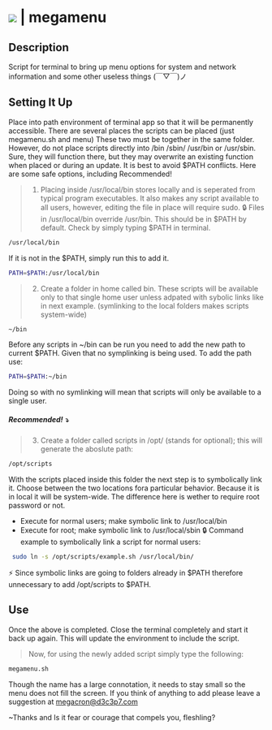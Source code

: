 # <img src="https://img.shields.io/github/license/mashape/apistatus.svg"> | megamenu

## Description
Script for terminal to bring up menu options for system and network information and some other useless things  	(￣▽￣)ノ

## Setting It Up
Place into path environment of terminal app so that it will be permanently accessible.  There are several places the scripts can be placed (just megamenu.sh and menu)  These two must be together in the same folder.
However, do not place scripts directly into /bin /sbin/ /usr/bin or /usr/sbin.  Sure, they will function there,
but they may overwrite an existing function when placed or during an update.  It is best to 
avoid $PATH conflicts.  Here are some safe options, including Recommended!

> 1. Placing inside /usr/local/bin stores locally and is seperated from typical program executables.  It also makes any script
available to all users, however, editing the file in place will require sudo. :lock:  Files in /usr/local/bin override /usr/bin.
This should be in $PATH by default.  Check by simply typing $PATH in terminal.
```sh
/usr/local/bin
```
If it is not in the $PATH, simply run this to add it.
```sh
PATH=$PATH:/usr/local/bin
```
> 2. Create a folder in home called bin.  These scripts will be available only to that single home user unless adpated with sybolic links like in next example.  (symlinking to the local folders makes scripts system-wide)
```sh
~/bin
```
Before any scripts in ~/bin can be run you need to add the new path to current $PATH. Given that no symplinking is being used.
To add the path use:
```sh
PATH=$PATH:~/bin
```
Doing so with no symlinking will mean that scripts will only be available to a single user.
##### Recommended!  :arrow_heading_down:
> 3. Create a folder called scripts in /opt/ (stands for optional); this will generate the aboslute path:
```sh
/opt/scripts
```
With the scripts placed inside this folder the next step is to symbolically link it.  Choose between the 
two locations fora particular behavior.  Because it is in local it will be system-wide.  The difference
here is wether to require root password or not.
+ Execute for normal users; make symbolic link to /usr/local/bin
+ Execute for root; make symbolic link to /usr/local/sbin :lock:
Command example to symbolically link a script for normal users:
```sh
 sudo ln -s /opt/scripts/example.sh /usr/local/bin/
 ```
 :zap: Since symbolic links are going to folders already in $PATH therefore unnecessary to add /opt/scripts to $PATH.  
   
## Use
Once the above is completed.  Close the terminal completely and start it back up again.  This will update the environment to include the script.
> Now, for using the newly added script simply type the following:
```sh
megamenu.sh
```

Though the name has a large connotation, it needs to stay small so the menu does not fill the screen.  If you think of anything to add please leave a suggestion at megacron@d3c3p7.com

~Thanks and Is it fear or courage that compels you, fleshling?